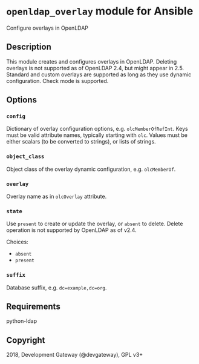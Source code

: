 # `openldap_overlay` module for Ansible

Configure overlays in OpenLDAP

## Description

This module creates and configures overlays in OpenLDAP. Deleting overlays is not supported as of
OpenLDAP 2.4, but might appear in 2.5. Standard and custom overlays are supported as long as they
use dynamic configuration. Check mode is supported.

## Options

### `config`

Dictionary of overlay configuration options, e.g. `olcMemberOfRefInt`. Keys must be valid attribute
names, typically starting with `olc`. Values must be either scalars (to be converted to strings),
or lists of strings.

### `object_class`

Object class of the overlay dynamic configuration, e.g. `olcMemberOf`.

### `overlay`

Overlay name as in `olcOverlay` attribute.

### `state`

Use `present` to create or update the overlay, or `absent` to delete. Delete operation is not
supported by OpenLDAP as of v2.4.

Choices:

- `absent`
- `present`

### `suffix`

Database suffix, e.g. `dc=example,dc=org`.

## Requirements

python-ldap

## Copyright

2018, Development Gateway (@devgateway), GPL v3+
